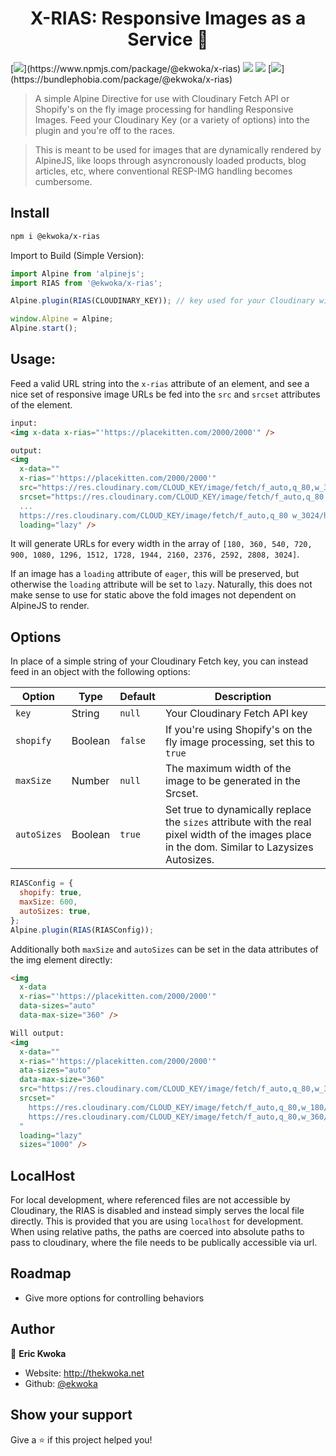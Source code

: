 <h1 align="center">X-RIAS: Responsive Images as a Service 👋</h1>
[<img src="https://img.shields.io/npm/v/@ekwoka/x-rias?style=for-the-badge">](https://www.npmjs.com/package/@ekwoka/x-rias)
<img src="https://img.shields.io/npm/types/@ekwoka/x-rias?label=%20&amp;logo=typescript&amp;logoColor=white&amp;style=for-the-badge">
<img src="https://img.shields.io/npm/dt/@ekwoka/x-rias?style=for-the-badge" >
[<img src="https://img.shields.io/bundlephobia/minzip/@ekwoka/x-rias?style=for-the-badge">](https://bundlephobia.com/package/@ekwoka/x-rias)

> A simple Alpine Directive for use with Cloudinary Fetch API or Shopify's on the fly image processing for handling Responsive Images. Feed your Cloudinary Key (or a variety of options) into the plugin and you're off to the races.

> This is meant to be used for images that are dynamically rendered by AlpineJS, like loops through asyncronously loaded products, blog articles, etc, where conventional RESP-IMG handling becomes cumbersome.

## Install

```sh
npm i @ekwoka/x-rias
```

Import to Build (Simple Version):

```js
import Alpine from 'alpinejs';
import RIAS from '@ekwoka/x-rias';

Alpine.plugin(RIAS(CLOUDINARY_KEY)); // key used for your Cloudinary with Fetch API

window.Alpine = Alpine;
Alpine.start();
```

## Usage:

Feed a valid URL string into the `x-rias` attribute of an element, and see a nice set of responsive image URLs be fed into the `src` and `srcset` attributes of the element.

```html
input:
<img x-data x-rias="'https://placekitten.com/2000/2000'" />

output:
<img
  x-data=""
  x-rias="'https://placekitten.com/2000/2000'"
  src="https://res.cloudinary.com/CLOUD_KEY/image/fetch/f_auto,q_80,w_360/https://placekitten.com/2000/2000"
  srcset="https://res.cloudinary.com/CLOUD_KEY/image/fetch/f_auto,q_80,w_180/https://placekitten.com/2000/2000 180w,https://res.cloudinary.com/CLOUD_KEY/image/fetch/f_auto,q_80,w_360/https://placekitten.com/2000/2000 360w,
  ...
  https://res.cloudinary.com/CLOUD_KEY/image/fetch/f_auto,q_80 w_3024/https://placekitten.com/2000/2000 3024w"
  loading="lazy" />
```

It will generate URLs for every width in the array of `[180, 360, 540, 720, 900, 1080, 1296, 1512, 1728, 1944, 2160, 2376, 2592, 2808, 3024]`.

If an image has a `loading` attribute of `eager`, this will be preserved, but otherwise the `loading` attribute will be set to `lazy`. Naturally, this does not make sense to use for static above the fold images not dependent on AlpineJS to render.

## Options

In place of a simple string of your Cloudinary Fetch key, you can instead feed in an object with the following options:

| Option      | Type    | Default | Description                                                                                                                                     |
| ----------- | ------- | ------- | ----------------------------------------------------------------------------------------------------------------------------------------------- |
| `key`       | String  | `null`  | Your Cloudinary Fetch API key                                                                                                                   |
| `shopify`   | Boolean | `false` | If you're using Shopify's on the fly image processing, set this to `true`                                                                       |
| `maxSize`   | Number  | `null`  | The maximum width of the image to be generated in the Srcset.                                                                                   |
| `autoSizes` | Boolean | `true`  | Set true to dynamically replace the `sizes` attribute with the real pixel width of the images place in the dom. Similar to Lazysizes Autosizes. |

```js
RIASConfig = {
  shopify: true,
  maxSize: 600,
  autoSizes: true,
};
Alpine.plugin(RIAS(RIASConfig));
```

Additionally both `maxSize` and `autoSizes` can be set in the data attributes of the img element directly:

```html
<img
  x-data
  x-rias="'https://placekitten.com/2000/2000'"
  data-sizes="auto"
  data-max-size="360" />

Will output:
<img
  x-data=""
  x-rias="'https://placekitten.com/2000/2000'"
  ata-sizes="auto"
  data-max-size="360"
  src="https://res.cloudinary.com/CLOUD_KEY/image/fetch/f_auto,q_80,w_360/https://placekitten.com/2000/2000"
  srcset="
    https://res.cloudinary.com/CLOUD_KEY/image/fetch/f_auto,q_80,w_180/https://placekitten.com/2000/2000 180w,
    https://res.cloudinary.com/CLOUD_KEY/image/fetch/f_auto,q_80,w_360/https://placekitten.com/2000/2000 360w
  "
  loading="lazy"
  sizes="1000" />
```

## LocalHost

For local development, where referenced files are not accessible by Cloudinary, the RIAS is disabled and instead simply serves the local file directly. This is provided that you are using `localhost` for development. When using relative paths, the paths are coerced into absolute paths to pass to cloudinary, where the file needs to be publically accessible via url.

## Roadmap

- Give more options for controlling behaviors

## Author

👤 **Eric Kwoka**

- Website: http://thekwoka.net
- Github: [@ekwoka](https://github.com/ekwoka)

## Show your support

Give a ⭐️ if this project helped you!
